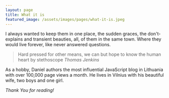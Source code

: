 ```yaml
---
layout: page
title: What it is
featured_image: /assets/images/pages/what-it-is.jpeg
---
```


I always wanted to keep them in one place, the sudden graces, the don't-explains and transient beauties, all, of them in the same town. Where they would live forever, like never answered questions. 

>Hard pressed for other means, we can but hope to know the human heart by stethoscope <cite>Thomas Jenkins</cite>

As a hobby, Daniel authors the most influential JavaScript blog in Lithuania with over 100,000 page views a month. He lives in Vilnius with his beautiful wife, two boys and one girl.

*Thank You for reading!*